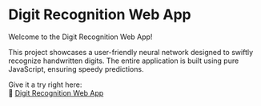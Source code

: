 # Digit Recognition Web App

Welcome to the Digit Recognition Web App!

This project showcases a user-friendly neural network designed to swiftly recognize handwritten digits. The entire application is built using pure JavaScript, ensuring speedy predictions.

Give it a try right here:\
🔗 [Digit Recognition Web App](https://djacon.github.io/digit-recognition/)

